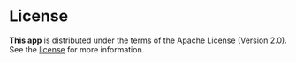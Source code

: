 # License

**This app** is distributed under the terms of the Apache License (Version 2.0). See the
[license](LICENSE) for more information.
